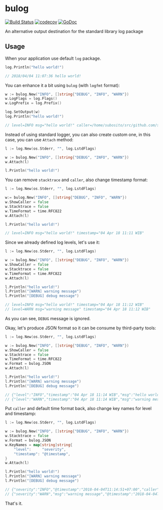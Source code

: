 # bulog

[![Build Status](https://travis-ci.org/bukalapak/bulog.svg?branch=master)](https://travis-ci.org/bukalapak/bulog)
[![codecov](https://codecov.io/gh/bukalapak/bulog/branch/master/graph/badge.svg)](https://codecov.io/gh/bukalapak/bulog)
[![GoDoc](https://godoc.org/github.com/bukalapak/bulog?status.svg)](https://godoc.org/github.com/bukalapak/bulog)

An alternative output destination for the standard library log package

## Usage

When your application use default `log` package.

```go
log.Println("hello world!")

// 2018/04/04 11:07:36 hello world!
```

You can enhance it a bit using `bulog` (with `logfmt` format):

```go
w := bulog.New("INFO", []string{"DEBUG", "INFO", "WARN"})
w.LogFlags = log.Flags()
w.LogPrefix = log.Prefix()

log.SetOutput(w)
log.Println("hello world!")

// level=INFO msg="hello world!" caller=/home/subosito/src/github.com/subosito/playground/main.go:13 stacktrace="goroutine 1 [running]:\nruntime/debug.Stack(0x0, 0xc42001c100, 0xc420094000)\n\t/usr/lib/go/src/runtime/debug/stack.go:24 +0xa7\ngithub.com/bukalapak/bulog.stacktrace(0x4bcf60, 0xc4200741e0, 0x4d857a)\n\t/home/subosito/src/github.com/bukalapak/bulog/bulog.go:222 +0x22\ngithub.com/bukalapak/bulog.(*Output).parseLine(0xc420084000, 0xc420014170, 0xd, 0x10, 0x4acf479bbbef14b0)\n\t/home/subosito/src/github.com/bukalapak/bulog/bulog.go:144 +0x5a0\ngithub.com/bukalapak/bulog.(*Output).formatLineLogfmt(0xc420084000, 0x4d8279, 0x4, 0xc420014170, 0xd, 0x10, 0xc420088000, 0x0, 0x0)\n\t/home/subosito/src/github.com/bukalapak/bulog/bulog.go:103 +0x81\ngithub.com/bukalapak/bulog.(*Output).formatLine(0xc420084000, 0x4d8279, 0x4, 0xc420014170, 0xd, 0x10, 0xc420014170, 0xd, 0x10)\n\t/home/subosito/src/github.com/bukalapak/bulog/bulog.go:97 +0x6c\ngithub.com/bukalapak/bulog.(*Output).Write(0xc420084000, 0xc420014170, 0xd, 0x10, 0xd, 0xc420014170, 0x0)\n\t/home/subosito/src/github.com/bukalapak/bulog/bulog.go:64 +0x16d\nlog.(*Logger).Output(0xc420078140, 0x2, 0xc420014160, 0xd, 0x0, 0x0)\n\t/usr/lib/go/src/log/log.go:172 +0x1fd\nlog.(*Logger).Println(0xc420078140, 0xc420059f68, 0x1, 0x1)\n\t/usr/lib/go/src/log/log.go:188 +0x6a\nmain.main()\n\t/home/subosito/src/github.com/subosito/playground/main.go:13 +0x1c5\n" timestamp=2018-04-04T11:08:51+07:00
```

Instead of using standard logger, you can also create custom one, in this case, you can use `Attach` method:

```go
l := log.New(os.Stderr, "", log.LstdFlags)

w := bulog.New("INFO", []string{"DEBUG", "INFO", "WARN"})
w.Attach(l)

l.Println("hello world!")
```

You can remove `stacktrace` and `caller`, also change timestamp format:

```go
l := log.New(os.Stderr, "", log.LstdFlags)

w:= bulog.New("INFO", []string{"DEBUG", "INFO", "WARN"})
w.ShowCaller = false
w.Stacktrace = false
w.TimeFormat = time.RFC822
w.Attach(l)

l.Println("hello world!")

// level=INFO msg="hello world!" timestamp="04 Apr 18 11:11 WIB"
```

Since we already defined log levels, let's use it:

```go
l := log.New(os.Stderr, "", log.LstdFlags)

w := bulog.New("INFO", []string{"DEBUG", "INFO", "WARN"})
w.ShowCaller = false
w.Stacktrace = false
w.TimeFormat = time.RFC822
w.Attach(l)

l.Println("hello world!")
l.Println("[WARN] warning message")
l.Println("[DEBUG] debug message")

// level=INFO msg="hello world!" timestamp="04 Apr 18 11:12 WIB"
// level=WARN msg="warning message" timestamp="04 Apr 18 11:12 WIB"
```

As you can see, `DEBUG` message is ignored.

Okay, let's produce JSON format so it can be consume by third-party tools:

```go
l := log.New(os.Stderr, "", log.LstdFlags)

w := bulog.New("INFO", []string{"DEBUG", "INFO", "WARN"})
w.ShowCaller = false
w.Stacktrace = false
w.TimeFormat = time.RFC822
w.Format = bulog.JSON
w.Attach(l)

l.Println("hello world!")
l.Println("[WARN] warning message")
l.Println("[DEBUG] debug message")

// {"level":"INFO","timestamp":"04 Apr 18 11:14 WIB","msg":"hello world!"}
// {"level":"WARN","timestamp":"04 Apr 18 11:14 WIB","msg":"warning message"}
```

Put `caller` and default time format back, also change key names for level and timestamp:

```go
l := log.New(os.Stderr, "", log.LstdFlags)

w := bulog.New("INFO", []string{"DEBUG", "INFO", "WARN"})
w.Stacktrace = false
w.Format = bulog.JSON
w.KeyNames = map[string]string{
	"level":     "severity",
	"timestamp": "@timestamp",
}
w.Attach(l)

l.Println("hello world!")
l.Println("[WARN] warning message")
l.Println("[DEBUG] debug message")

// {"severity":"INFO","@timestamp":"2018-04-04T11:14:51+07:00","caller":"/home/subosito/src/github.com/subosito/playground/main.go:14","msg":"hello world!"}
// {"severity":"WARN","msg":"warning message","@timestamp":"2018-04-04T11:14:51+07:00","caller":"/home/subosito/src/github.com/subosito/playground/main.go:15"}
```

That's it.
